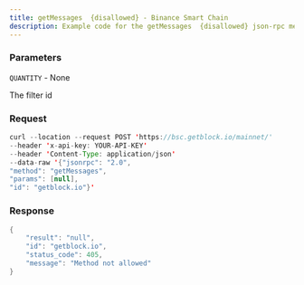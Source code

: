 ```yaml
---
title: getMessages  {disallowed} - Binance Smart Chain
description: Example code for the getMessages  {disallowed} json-rpc method. Сomplete guide on how to use getMessages  {disallowed} json-rpc in GetBlock.io Web3 documentation.
---
```


### Parameters


`QUANTITY` - None

The filter id

### Request

``` java
curl --location --request POST 'https://bsc.getblock.io/mainnet/' 
--header 'x-api-key: YOUR-API-KEY' 
--header 'Content-Type: application/json' 
--data-raw '{"jsonrpc": "2.0",
"method": "getMessages",
"params": [null],
"id": "getblock.io"}'
```

###  Response

``` java
{
    "result": "null",
    "id": "getblock.io",
    "status_code": 405,
    "message": "Method not allowed"
}
```

